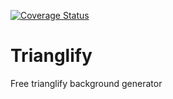 [![Coverage Status](https://coveralls.io/repos/github/Suissehide/Trianglify/badge.svg?branch=master)](https://coveralls.io/github/Suissehide/Trianglify?branch=master)

# Trianglify
Free trianglify background generator
